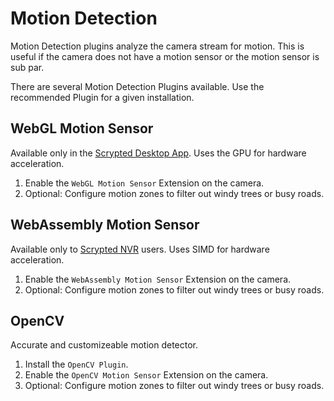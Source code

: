 # Motion Detection

Motion Detection plugins analyze the camera stream for motion. This is useful if the camera does not have a motion sensor or the motion sensor is sub par.

There are several Motion Detection Plugins available. Use the recommended Plugin for a given installation.

## WebGL Motion Sensor

Available only in the [Scrypted Desktop App](/desktop-application). Uses the GPU for hardware acceleration.

1. Enable the `WebGL Motion Sensor` Extension on the camera.
2. Optional: Configure motion zones to filter out windy trees or busy roads.

## WebAssembly Motion Sensor

Available only to [Scrypted NVR](/scrypted-nvr/) users. Uses SIMD for hardware acceleration.

1. Enable the `WebAssembly Motion Sensor` Extension on the camera.
2. Optional: Configure motion zones to filter out windy trees or busy roads.

## OpenCV

Accurate and customizeable motion detector.

1. Install the `OpenCV Plugin`.
2. Enable the `OpenCV Motion Sensor` Extension on the camera.
3. Optional: Configure motion zones to filter out windy trees or busy roads.
